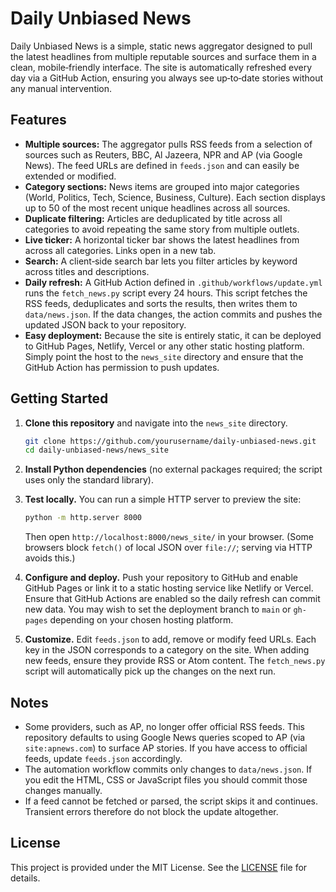 # Daily Unbiased News

Daily Unbiased News is a simple, static news aggregator designed to pull the
latest headlines from multiple reputable sources and surface them in a clean,
mobile‑friendly interface. The site is automatically refreshed every day via
a GitHub Action, ensuring you always see up‑to‑date stories without any
manual intervention.

## Features

- **Multiple sources:** The aggregator pulls RSS feeds from a selection of
  sources such as Reuters, BBC, Al Jazeera, NPR and AP (via Google News).
  The feed URLs are defined in `feeds.json` and can easily be extended or
  modified.
- **Category sections:** News items are grouped into major categories
  (World, Politics, Tech, Science, Business, Culture). Each section
  displays up to 50 of the most recent unique headlines across all sources.
- **Duplicate filtering:** Articles are deduplicated by title across all
  categories to avoid repeating the same story from multiple outlets.
- **Live ticker:** A horizontal ticker bar shows the latest headlines from
  across all categories. Links open in a new tab.
- **Search:** A client‑side search bar lets you filter articles by
  keyword across titles and descriptions.
- **Daily refresh:** A GitHub Action defined in `.github/workflows/update.yml`
  runs the `fetch_news.py` script every 24 hours. This script fetches
  the RSS feeds, deduplicates and sorts the results, then writes them to
  `data/news.json`. If the data changes, the action commits and pushes the
  updated JSON back to your repository.
- **Easy deployment:** Because the site is entirely static, it can be
  deployed to GitHub Pages, Netlify, Vercel or any other static hosting
  platform. Simply point the host to the `news_site` directory and ensure
  that the GitHub Action has permission to push updates.

## Getting Started

1. **Clone this repository** and navigate into the `news_site` directory.

   ```sh
   git clone https://github.com/yourusername/daily-unbiased-news.git
   cd daily-unbiased-news/news_site
   ```

2. **Install Python dependencies** (no external packages required; the
   script uses only the standard library).

3. **Test locally.** You can run a simple HTTP server to preview the
   site:

   ```sh
   python -m http.server 8000
   ```

   Then open `http://localhost:8000/news_site/` in your browser. (Some
   browsers block `fetch()` of local JSON over `file://`; serving via
   HTTP avoids this.)

4. **Configure and deploy.** Push your repository to GitHub and enable
   GitHub Pages or link it to a static hosting service like Netlify or
   Vercel. Ensure that GitHub Actions are enabled so the daily refresh can
   commit new data. You may wish to set the deployment branch to
   `main` or `gh-pages` depending on your chosen hosting platform.

5. **Customize.** Edit `feeds.json` to add, remove or modify feed URLs.
   Each key in the JSON corresponds to a category on the site. When adding
   new feeds, ensure they provide RSS or Atom content. The `fetch_news.py`
   script will automatically pick up the changes on the next run.

## Notes

- Some providers, such as AP, no longer offer official RSS feeds. This
  repository defaults to using Google News queries scoped to AP (via
  `site:apnews.com`) to surface AP stories. If you have access to
  official feeds, update `feeds.json` accordingly.
- The automation workflow commits only changes to `data/news.json`. If you
  edit the HTML, CSS or JavaScript files you should commit those changes
  manually.
- If a feed cannot be fetched or parsed, the script skips it and
  continues. Transient errors therefore do not block the update
  altogether.

## License

This project is provided under the MIT License. See the [LICENSE](../LICENSE)
file for details.